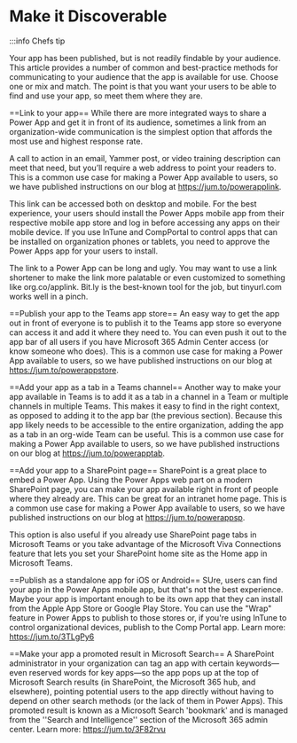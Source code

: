 # Make it Discoverable

:::info Chefs tip

Your app has been published, but is not readily findable by your audience. This article provides a number of common and best-practice methods for communicating to your audience that the app is available for use. Choose one or mix and match. The point is that you want your users to be able to find and use your app, so meet them where they are.

==Link to your app==
While there are more integrated ways to share a Power App and get it in front of its audience, sometimes a link from an organization-wide communication is the simplest option that affords the most use and highest response rate.

A call to action in an email, Yammer post, or video training description can meet that need, but you’ll require a web address to point your readers to.  This is a common use case for making a Power App available to users, so we have published instructions on our blog at https://jum.to/powerapplink.

This link can be accessed both on desktop and mobile. For the best experience, your users should install the Power Apps mobile app from their respective mobile app store and log in before accessing any apps on their mobile device. If you use InTune and CompPortal to control apps that can be installed on organization phones or tablets, you need to approve the Power Apps app for your users to install.

The link to a Power App can be long and ugly. You may want to use a link shortener to make the link more palatable or even customized to something like org.co/applink. Bit.ly is the best-known tool for the job, but tinyurl.com works well in a pinch.

==Publish your app to the Teams app store==
An easy way to get the app out in front of everyone is to publish it to the Teams app store so everyone can access it and add it where they need to. You can even push it out to the app bar of all users if you have Microsoft 365 Admin Center access (or know someone who does). This is a common use case for making a Power App available to users, so we have published instructions on our blog at https://jum.to/powerappstore.

==Add your app as a tab in a Teams channel==
Another way to make your app available in Teams is to add it as a tab in a channel in a Team or multiple channels in multiple Teams. This makes it easy to find in the right context, as opposed to adding it to the app bar (the previous section). Because this app likely needs to be accessible to the entire organization, adding the app as a tab in an org-wide Team can be useful.  This is a common use case for making a Power App available to users, so we have published instructions on our blog at https://jum.to/powerapptab.

==Add your app to a SharePoint page==
SharePoint is a great place to embed a Power App. Using the Power Apps web part on a modern SharePoint page, you can make your app available right in front of people where they already are.  This can be great for an intranet home page. This is a common use case for making a Power App available to users, so we have published instructions on our blog at https://jum.to/powerappsp.

This option is also useful if you already use SharePoint page tabs in Microsoft Teams or you take advantage of the Microsoft Viva Connections feature that lets you set your SharePoint home site as the Home app in Microsoft Teams. 

==Publish as a standalone app for iOS or Android==
SUre, users can find your app in the Power Apps mobile app, but that's not the best experience. Maybe your app is important enough to be its own app that they can install from the Apple App Store or Google Play Store. You can use the "Wrap" feature in Power Apps to publish to those stores or, if you're using InTune to control organizational devices, publish to the Comp Portal app. Learn more: https://jum.to/3TLgPy6

==Make your app a promoted result in Microsoft Search==
A SharePoint administrator in your organization can tag an app with certain keywords—even reserved words for key apps—so the app pops up at the top of Microsoft Search results (in SharePoint, the Microsoft 365 hub, and elsewhere), pointing potential users to the app directly without having to depend on other search methods (or the lack of them in Power Apps). This promoted result is known as a Microsoft Search 'bookmark' and is managed from the ''Search and Intelligence'' section of the Microsoft 365 admin center. Learn more: https://jum.to/3F82rvu
